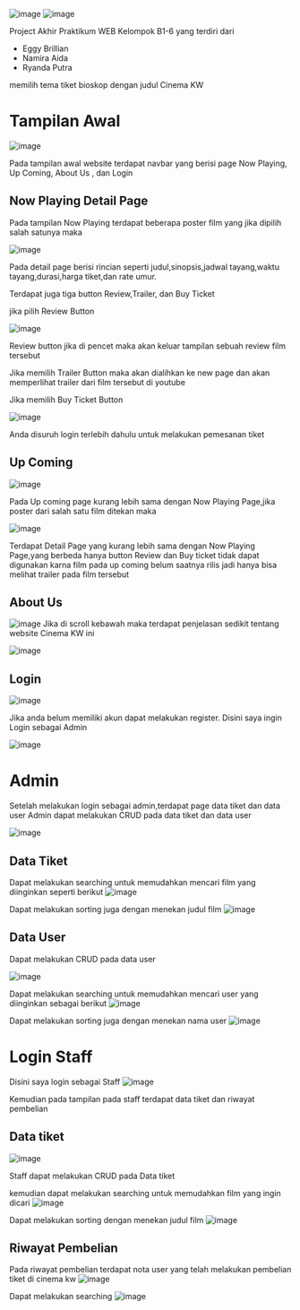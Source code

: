 ![image](https://github.com/B1-Kelompok6/project-akhir-web/assets/120205407/08c8092f-a6be-4058-89a2-55c41d79c589)
![image](https://github.com/NamiraAidaHairunnisa/project-akhir-web/assets/119801869/c797a73e-a1ff-40bc-a712-35283388397e)



Project Akhir Praktikum WEB
Kelompok B1-6  yang terdiri dari
- Eggy Brillian
- Namira Aida
- Ryanda Putra

memilih tema tiket bioskop dengan judul Cinema KW

# Tampilan Awal
![image](https://github.com/YandaPN/project-akhir-web-1/assets/118449655/19c01d09-b289-4d46-9631-f0325619e3f4)

Pada tampilan awal website terdapat navbar yang berisi page Now Playing, Up Coming, About Us , dan Login

## Now Playing Detail Page
Pada tampilan Now Playing terdapat beberapa poster film yang jika dipilih salah satunya maka

![image](https://github.com/YandaPN/project-akhir-web-1/assets/118449655/2a2e4474-0d1b-4b85-afdc-e8ee357c603e)

Pada detail page berisi rincian seperti judul,sinopsis,jadwal tayang,waktu tayang,durasi,harga tiket,dan rate umur.

Terdapat juga tiga button Review,Trailer, dan Buy Ticket

jika pilih Review Button

![image](https://github.com/YandaPN/project-akhir-web-1/assets/118449655/421022b6-02f6-4e7e-a156-bf8fd591e4c8)


Review button jika di pencet maka akan keluar tampilan sebuah review film tersebut

Jika memilih Trailer Button maka akan dialihkan ke new page dan akan memperlihat trailer dari film tersebut di youtube

Jika memilih Buy Ticket Button

![image](https://github.com/YandaPN/project-akhir-web-1/assets/118449655/40f5b13e-1a85-470a-ae6c-1a46370797a1)

Anda disuruh login terlebih dahulu untuk melakukan pemesanan tiket

## Up Coming
![image](https://github.com/YandaPN/project-akhir-web-1/assets/118449655/45a933f1-e241-46e6-8b3e-c2058576a109)

Pada Up coming page kurang lebih sama dengan Now Playing Page,jika poster dari salah satu film ditekan maka


![image](https://github.com/YandaPN/project-akhir-web-1/assets/118449655/505502a4-7535-48a1-94c1-97a460269eea)

Terdapat Detail Page yang kurang lebih sama dengan Now Playing Page,yang berbeda hanya button Review dan Buy ticket tidak dapat digunakan karna film pada up coming belum saatnya rilis
jadi hanya bisa melihat trailer pada film tersebut

## About Us
![image](https://github.com/YandaPN/project-akhir-web-1/assets/118449655/535e5440-c551-4f06-a4bd-ca98cbdd9d8d)
Jika di scroll kebawah maka terdapat penjelasan sedikit tentang website Cinema KW ini

![image](https://github.com/YandaPN/project-akhir-web-1/assets/118449655/dd58e1b0-a6fc-41fb-a519-f47a69c150b9)

## Login 

![image](https://github.com/YandaPN/project-akhir-web-1/assets/118449655/f8897cad-8161-4f7f-98f7-c0bbd5ec11ee)

Jika anda belum memiliki akun dapat melakukan register.
Disini saya ingin Login sebagai Admin

![image](https://github.com/YandaPN/project-akhir-web-1/assets/118449655/024c5089-9a00-4892-bc54-ff50aa5124f5)

# Admin

Setelah melakukan login  sebagai admin,terdapat page data tiket dan data user
Admin dapat melakukan CRUD pada data tiket dan data user

![image](https://github.com/YandaPN/project-akhir-web-1/assets/118449655/e816fe55-6d3c-4093-ba72-381dc4a7595c)

## Data Tiket
Dapat melakukan searching untuk memudahkan mencari film yang diinginkan seperti berikut
![image](https://github.com/YandaPN/project-akhir-web-1/assets/118449655/fa50177b-1068-44ef-a390-ce96a834cb3a)

Dapat melakukan sorting juga dengan menekan judul film
![image](https://github.com/YandaPN/project-akhir-web-1/assets/118449655/cfae5b46-bef3-4040-94b8-76ae457a7eb9)

## Data User

Dapat melakukan CRUD pada data user

![image](https://github.com/YandaPN/project-akhir-web-1/assets/118449655/ee49e952-7398-4df2-88be-a73161178d59)

Dapat melakukan searching untuk memudahkan mencari user yang diinginkan sebagai berikut
![image](https://github.com/YandaPN/project-akhir-web-1/assets/118449655/ff610411-7ec7-4ec8-b816-dda0d12608ec)

Dapat melakukan sorting juga dengan menekan nama user
![image](https://github.com/YandaPN/project-akhir-web-1/assets/118449655/cd705caa-306c-49ec-8fb2-1f339690e2b5)

# Login Staff

Disini saya login sebagai Staff
![image](https://github.com/YandaPN/project-akhir-web-1/assets/118449655/0666b111-d3e0-4f1e-8c34-b9fd781dedc4)

Kemudian pada tampilan pada staff terdapat data tiket dan riwayat pembelian

## Data tiket
![image](https://github.com/YandaPN/project-akhir-web-1/assets/118449655/17401855-b490-486f-b1fc-bf7a510e32b6)

Staff dapat melakukan CRUD pada Data tiket

kemudian dapat melakukan searching untuk memudahkan film yang ingin dicari
![image](https://github.com/YandaPN/project-akhir-web-1/assets/118449655/9fb639b4-77c2-4157-b556-ac7001bcf754)

Dapat melakukan sorting dengan menekan judul film
![image](https://github.com/YandaPN/project-akhir-web-1/assets/118449655/4be27d27-ee10-43db-b0a6-10460ceb907d)

## Riwayat Pembelian

Pada riwayat pembelian terdapat nota user yang telah melakukan pembelian tiket di cinema kw
![image](https://github.com/YandaPN/project-akhir-web-1/assets/118449655/faaf2518-b7e0-4185-ad23-afa8672c1017)

Dapat melakukan searching
![image](https://github.com/YandaPN/project-akhir-web-1/assets/118449655/2f64610c-ed7f-48f2-81ca-2e3cc47a9e49)





